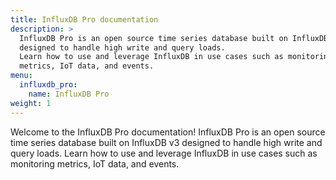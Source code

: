 ```yaml
---
title: InfluxDB Pro documentation
description: >
  InfluxDB Pro is an open source time series database built on InfluxDB v3
  designed to handle high write and query loads.
  Learn how to use and leverage InfluxDB in use cases such as monitoring
  metrics, IoT data, and events.
menu:
  influxdb_pro:
    name: InfluxDB Pro
weight: 1
---
```


Welcome to the InfluxDB Pro documentation!
InfluxDB Pro is an open source time series database built on InfluxDB v3
designed to handle high write and query loads.
Learn how to use and leverage InfluxDB in use cases such as monitoring
metrics, IoT data, and events.
